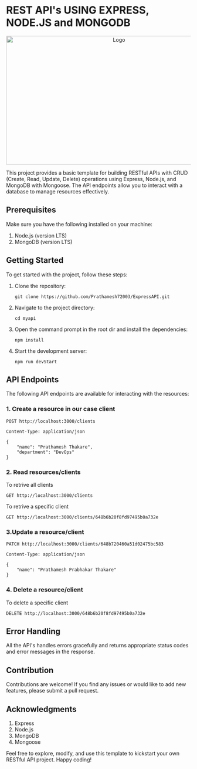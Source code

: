 # REST API's USING EXPRESS, NODE.JS and MONGODB

<p align="center">
<img src="https://i.ibb.co/R2ZZ5nC/image.png" alt="Logo" width="600" height="350">
</p>

This project provides a basic template for building RESTful APIs with CRUD (Create, Read, Update, Delete) operations using Express, Node.js, and MongoDB with Mongoose. The API endpoints allow you to interact with a database to manage resources effectively.

## Prerequisites
Make sure you have the following installed on your machine:
<ol>
<li>Node.js (version LTS)</li>
<li>MongoDB (version LTS)</li>
</ol>

## Getting Started
To get started with the project, follow these steps:
<ol>
  <li>Clone the repository:</li>
 
  ```
  git clone https://github.com/Prathamesh72003/ExpressAPI.git
  ```
  
  <li>Navigate to the project directory:</li>
  
  ```
  cd myapi
  ```
  
  <li>Open the command prompt in the root dir and install the dependencies:</li>
  
  ```
  npm install
  ```
  
  <li>Start the development server:</li>
 
  ```
  npm run devStart
  ```
</ol>

## API Endpoints
The following API endpoints are available for interacting with the resources:

### 1. Create a resource in our case client

    POST http://localhost:3000/clients

    Content-Type: application/json

    {
        "name": "Prathamesh Thakare",
        "department": "DevOps"
    }
   
### 2. Read resources/clients

   To retrive all clients

    GET http://localhost:3000/clients
   
   To retrive a specific client

    GET http://localhost:3000/clients/648b6b20f8fd97495b0a732e
   
### 3.Update a resource/client

    PATCH http://localhost:3000/clients/648b720460a51d02475bc583
    
    Content-Type: application/json

    {
        "name": "Prathamesh Prabhakar Thakare"
    }
    
### 4. Delete a resource/client

   To delete a specific client

    DELETE http://localhost:3000/648b6b20f8fd97495b0a732e
    
## Error Handling
All the API's handles errors gracefully and returns appropriate status codes and error messages in the response.

## Contribution
Contributions are welcome! If you find any issues or would like to add new features, please submit a pull request.

## Acknowledgments
<ol>
  <li>Express</li>
  <li>Node.js</li>
  <li>MongoDB</li>
  <li>Mongoose</li>
</ol>

Feel free to explore, modify, and use this template to kickstart your own RESTful API project. Happy coding!

  
